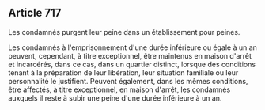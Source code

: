 Article 717
----
Les condamnés purgent leur peine dans un établissement pour peines.

Les condamnés à l'emprisonnement d'une durée inférieure ou égale à un an
peuvent, cependant, à titre exceptionnel, être maintenus en maison d'arrêt et
incarcérés, dans ce cas, dans un quartier distinct, lorsque des conditions
tenant à la préparation de leur libération, leur situation familiale ou leur
personnalité le justifient. Peuvent également, dans les mêmes conditions, être
affectés, à titre exceptionnel, en maison d'arrêt, les condamnés auxquels il
reste à subir une peine d'une durée inférieure à un an.
